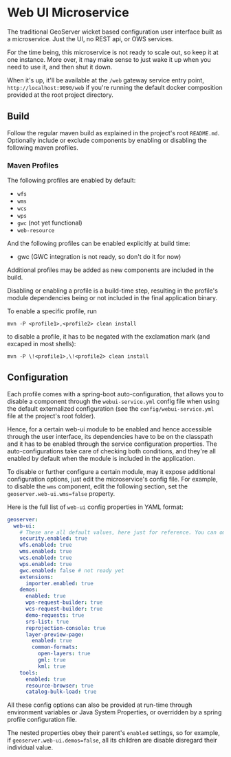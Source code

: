 # Web UI Microservice

The traditional GeoServer wicket based configuration user interface built as a microservice. Just the UI, no REST api, or OWS services.

For the time being, this microservice is not ready to scale out, so keep it at one instance. More over, it may make sense to just wake it up when you need to use it, and then shut it down.

When it's up, it'll be available at the `/web` gateway service entry point, `http://localhost:9090/web` if you're running the default docker composition provided at the root project directory.

## Build

Follow the regular maven build as explained in the project's root `README.md`. Optionally include or exclude components by enabling or disabling the following maven profiles.

### Maven Profiles

The following profiles are enabled by default:

* `wfs`
* `wms`
* `wcs`
* `wps`
* `gwc` (not yet functional)
* `web-resource`

And the following profiles can be enabled explicitly at build time:

* gwc (GWC integration is not ready, so don't do it for now)

Additional profiles may be added as new components are included in the build.

Disabling or enabling a profile is a build-time step, resulting in the profile's module dependencies being or not included in the final application binary.

To enable a specific profile, run 

    mvn -P <profile1>,<profile2> clean install

to disable a profile, it has to be negated with the exclamation mark (and excaped in most shells): 

    mvn -P \!<profile1>,\!<profile2> clean install


## Configuration

Each profile comes with a spring-boot auto-configuration, that allows you to disable a component through the `webui-service.yml` config file when using the default externalized configuration (see the `config/webui-service.yml` file at the project's root folder).

Hence, for a certain web-ui module to be enabled and hence accessible through the user interface, its dependencies have to be on the classpath and it has to be enabled through the service configuration properties. The auto-configurations take care of checking both conditions, and they're all enabled by default when the module is included in the application.

To disable or further configure a certain module, may it expose additional configuration options, just edit the microservice's config file. For example, to disable the `wms` component, edit the following section, set the `geoserver.web-ui.wms=false` property.

Here is the full list of `web-ui` config properties in YAML format:

```yaml
geoserver:
  web-ui:
    # These are all default values, here just for reference. You can omit them and add only the ones to disable or further configure
    security.enabled: true
    wfs.enabled: true
    wms.enabled: true
    wcs.enabled: true
    wps.enabled: true
    gwc.enabled: false # not ready yet
    extensions:
      importer.enabled: true
    demos:
      enabled: true
      wps-request-builder: true
      wcs-request-builder: true
      demo-requests: true
      srs-list: true
      reprojection-console: true
      layer-preview-page:
        enabled: true
        common-formats:
          open-layers: true
          gml: true
          kml: true
    tools:
      enabled: true
      resource-browser: true
      catalog-bulk-load: true
```

All these config options can also be provided at run-time through environment variables or Java System Properties, or overridden by a spring profile configuration file. 

The nested properties obey their parent's `enabled` settings, so for example, if `geoserver.web-ui.demos=false`, all its children are disable disregard their individual value.
